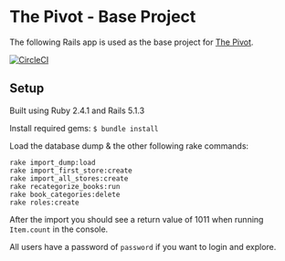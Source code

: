 # The Pivot - Base Project

The following Rails app is used as the base project for [The Pivot](http://backend.turing.io/module3/projects/the_pivot).

[![CircleCI](https://circleci.com/gh/tylermarshal/le_pivot.svg?style=svg)](https://circleci.com/gh/tylermarshal/le_pivot)

## Setup

Built using Ruby 2.4.1 and Rails 5.1.3

Install required gems:
`$ bundle install`

Load the database dump & the other following rake commands:
```
rake import_dump:load
rake import_first_store:create
rake import_all_stores:create
rake recategorize_books:run
rake book_categories:delete
rake roles:create
```

After the import you should see a return value of 1011 when running `Item.count` in the console.

All users have a password of `password` if you want to login and explore.


